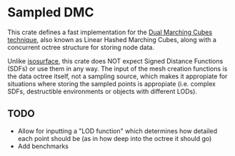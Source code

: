 # Sampled DMC
This crate defines a fast implementation for the [Dual Marching Cubes technique](https://www.cs.rice.edu/~jwarren/papers/dmc.pdf),
also known as Linear Hashed Marching Cubes, along with a concurrent octree structure for storing node data.

Unlike [isosurface](https://docs.rs/isosurface/0.0.4/isosurface/), this crate does NOT expect Signed Distance Functions (SDFs) or use them in any way.
The input of the mesh creation functions is the data octree itself, not a sampling source, which makes it appropiate for situations where storing
the sampled points is appropiate (i.e. complex SDFs, destructible environments or objects with different LODs).

## TODO
- Allow for inputting a "LOD function" which determines how detailed each point should be (as in how deep into the octree it should go)
- Add benchmarks
